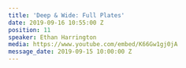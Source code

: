 ```yaml
---
title: 'Deep & Wide: Full Plates'
date: 2019-09-16 10:55:00 Z
position: 11
speaker: Ethan Harrington
media: https://www.youtube.com/embed/K66Gw1gj0jA
message_date: 2019-09-15 10:00:00 Z
---
```


